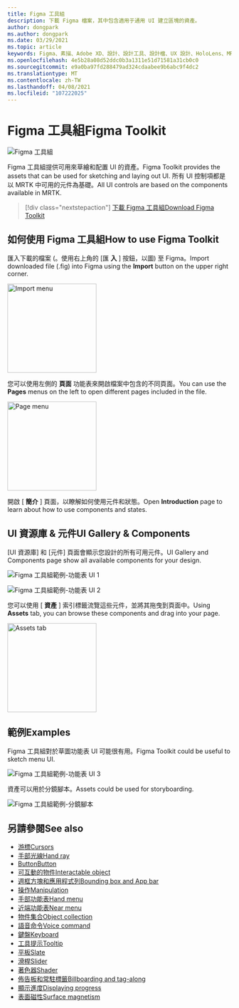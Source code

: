 ```yaml
---
title: Figma 工具組
description: 下載 Figma 檔案，其中包含適用于通用 UI 建立區塊的資產。
author: dongpark
ms.author: dongpark
ms.date: 03/29/2021
ms.topic: article
keywords: Figma、素描、Adobe XD、設計、設計工具、設計檔、UX 設計、HoloLens、MRTK、Mixed Reality 工具組
ms.openlocfilehash: 4e5b28a08d52ddc0b3a1311e51d71581a31cb0c0
ms.sourcegitcommit: e9a0ba97fd288479ad324cdaabee9b6abc9f4dc2
ms.translationtype: MT
ms.contentlocale: zh-TW
ms.lasthandoff: 04/08/2021
ms.locfileid: "107222025"
---
```

# <a name="figma-toolkit"></a><span data-ttu-id="c64c2-104">Figma 工具組</span><span class="sxs-lookup"><span data-stu-id="c64c2-104">Figma Toolkit</span></span>

![Figma 工具組](images/UX_Tools_FigmaToolkit_Hero.png)<br>

<span data-ttu-id="c64c2-106">Figma 工具組提供可用來草繪和配置 UI 的資產。</span><span class="sxs-lookup"><span data-stu-id="c64c2-106">Figma Toolkit provides the assets that can be used for sketching and laying out UI.</span></span> <span data-ttu-id="c64c2-107">所有 UI 控制項都是以 MRTK 中可用的元件為基礎。</span><span class="sxs-lookup"><span data-stu-id="c64c2-107">All UI controls are based on the components available in MRTK.</span></span> 

> [!div class="nextstepaction"]
> [<span data-ttu-id="c64c2-108">下載 Figma 工具組</span><span class="sxs-lookup"><span data-stu-id="c64c2-108">Download Figma Toolkit</span></span>](https://1drv.ms/u/s!ArqCGDZ4bpk7gRIA9QbpoQ5ln90B?e=qgc6YX)

## <a name="how-to-use-figma-toolkit"></a><span data-ttu-id="c64c2-109">如何使用 Figma 工具組</span><span class="sxs-lookup"><span data-stu-id="c64c2-109">How to use Figma Toolkit</span></span>
<span data-ttu-id="c64c2-110">匯入下載的檔案 (。使用右上角的 [匯 **入** ] 按鈕，以圖) 至 Figma。</span><span class="sxs-lookup"><span data-stu-id="c64c2-110">Import downloaded file (.fig) into Figma using the **Import** button on the upper right corner.</span></span>

<img src="images/UX_FigmaToolkit_Import.png" width="200px" alt="Import menu"><br>

<span data-ttu-id="c64c2-111">您可以使用左側的 **頁面** 功能表來開啟檔案中包含的不同頁面。</span><span class="sxs-lookup"><span data-stu-id="c64c2-111">You can use the **Pages** menus on the left to open different pages included in the file.</span></span>

<img src="images/UX_FigmaToolkit_PageMenu.png" width="200px" alt="Page menu"><br>

<span data-ttu-id="c64c2-112">開啟 [ **簡介** ] 頁面，以瞭解如何使用元件和狀態。</span><span class="sxs-lookup"><span data-stu-id="c64c2-112">Open **Introduction** page to learn about how to use components and states.</span></span>

## <a name="ui-gallery--components"></a><span data-ttu-id="c64c2-113">UI 資源庫 & 元件</span><span class="sxs-lookup"><span data-stu-id="c64c2-113">UI Gallery & Components</span></span>
<span data-ttu-id="c64c2-114">[UI 資源庫] 和 [元件] 頁面會顯示您設計的所有可用元件。</span><span class="sxs-lookup"><span data-stu-id="c64c2-114">UI Gallery and Components page show all available components for your design.</span></span>

![Figma 工具組範例-功能表 UI 1](images/UX_FigmaToolkit_Components_Menu1.png)<br>

![Figma 工具組範例-功能表 UI 2](images/UX_FigmaToolkit_Components_Menu2.png)<br>

<span data-ttu-id="c64c2-117">您可以使用 [ **資產** ] 索引標籤流覽這些元件，並將其拖曳到頁面中。</span><span class="sxs-lookup"><span data-stu-id="c64c2-117">Using **Assets** tab, you can browse these components and drag into your page.</span></span>

<img src="images/UX_FigmaToolkit_Components_Menu3.png" width="200px" alt="Assets tab"><br>


## <a name="examples"></a><span data-ttu-id="c64c2-118">範例</span><span class="sxs-lookup"><span data-stu-id="c64c2-118">Examples</span></span>

<span data-ttu-id="c64c2-119">Figma 工具組對於草圖功能表 UI 可能很有用。</span><span class="sxs-lookup"><span data-stu-id="c64c2-119">Figma Toolkit could be useful to sketch menu UI.</span></span> 

![Figma 工具組範例-功能表 UI 3](images/UX_FigmaToolkit_Examples_Menu.png)<br>


<span data-ttu-id="c64c2-121">資產可以用於分鏡腳本。</span><span class="sxs-lookup"><span data-stu-id="c64c2-121">Assets could be used for storyboarding.</span></span>

![Figma 工具組範例-分鏡腳本](images/UX_FigmaToolkit_Examples_Storyboarding.png)<br>


## <a name="see-also"></a><span data-ttu-id="c64c2-123">另請參閱</span><span class="sxs-lookup"><span data-stu-id="c64c2-123">See also</span></span>

* [<span data-ttu-id="c64c2-124">游標</span><span class="sxs-lookup"><span data-stu-id="c64c2-124">Cursors</span></span>](cursors.md)
* [<span data-ttu-id="c64c2-125">手部光線</span><span class="sxs-lookup"><span data-stu-id="c64c2-125">Hand ray</span></span>](point-and-commit.md)
* [<span data-ttu-id="c64c2-126">Button</span><span class="sxs-lookup"><span data-stu-id="c64c2-126">Button</span></span>](button.md)
* [<span data-ttu-id="c64c2-127">可互動的物件</span><span class="sxs-lookup"><span data-stu-id="c64c2-127">Interactable object</span></span>](interactable-object.md)
* [<span data-ttu-id="c64c2-128">週框方塊和應用程式列</span><span class="sxs-lookup"><span data-stu-id="c64c2-128">Bounding box and App bar</span></span>](app-bar-and-bounding-box.md)
* [<span data-ttu-id="c64c2-129">操作</span><span class="sxs-lookup"><span data-stu-id="c64c2-129">Manipulation</span></span>](direct-manipulation.md)
* [<span data-ttu-id="c64c2-130">手部功能表</span><span class="sxs-lookup"><span data-stu-id="c64c2-130">Hand menu</span></span>](hand-menu.md)
* [<span data-ttu-id="c64c2-131">近端功能表</span><span class="sxs-lookup"><span data-stu-id="c64c2-131">Near menu</span></span>](near-menu.md)
* [<span data-ttu-id="c64c2-132">物件集合</span><span class="sxs-lookup"><span data-stu-id="c64c2-132">Object collection</span></span>](object-collection.md)
* [<span data-ttu-id="c64c2-133">語音命令</span><span class="sxs-lookup"><span data-stu-id="c64c2-133">Voice command</span></span>](voice-input.md)
* [<span data-ttu-id="c64c2-134">鍵盤</span><span class="sxs-lookup"><span data-stu-id="c64c2-134">Keyboard</span></span>](keyboard.md)
* [<span data-ttu-id="c64c2-135">工具提示</span><span class="sxs-lookup"><span data-stu-id="c64c2-135">Tooltip</span></span>](tooltip.md)
* [<span data-ttu-id="c64c2-136">平板</span><span class="sxs-lookup"><span data-stu-id="c64c2-136">Slate</span></span>](slate.md)
* [<span data-ttu-id="c64c2-137">滑桿</span><span class="sxs-lookup"><span data-stu-id="c64c2-137">Slider</span></span>](slider.md)
* [<span data-ttu-id="c64c2-138">著色器</span><span class="sxs-lookup"><span data-stu-id="c64c2-138">Shader</span></span>](shader.md)
* [<span data-ttu-id="c64c2-139">佈告板和常駐標籤</span><span class="sxs-lookup"><span data-stu-id="c64c2-139">Billboarding and tag-along</span></span>](billboarding-and-tag-along.md)
* [<span data-ttu-id="c64c2-140">顯示進度</span><span class="sxs-lookup"><span data-stu-id="c64c2-140">Displaying progress</span></span>](progress.md)
* [<span data-ttu-id="c64c2-141">表面磁性</span><span class="sxs-lookup"><span data-stu-id="c64c2-141">Surface magnetism</span></span>](surface-magnetism.md)

